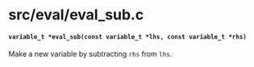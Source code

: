 # src/eval/eval_sub.c

#### `variable_t *eval_sub(const variable_t *lhs, const variable_t *rhs)`
Make a new variable by subtracting `rhs` from `lhs`.

